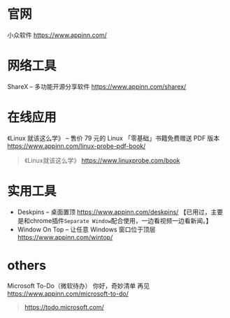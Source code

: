 
# 官网

小众软件 https://www.appinn.com/

# 网络工具

ShareX – 多功能开源分享软件 https://www.appinn.com/sharex/

# 在线应用

《Linux 就该这么学》 – 售价 79 元的 Linux 「零基础」书籍免费赠送 PDF 版本 https://www.appinn.com/linux-probe-pdf-book/
> 《Linux就该这么学》 https://www.linuxprobe.com/book

# 实用工具

- Deskpins – 桌面置顶 https://www.appinn.com/deskpins/ 【已用过，主要是和chrome插件`Separate Window`配合使用，一边看视频一边看新闻。】
- Window On Top – 让任意 Windows 窗口位于顶层 https://www.appinn.com/wintop/

# others

Microsoft To-Do（微软待办） 你好，奇妙清单 再见 https://www.appinn.com/microsoft-to-do/
> https://todo.microsoft.com/
